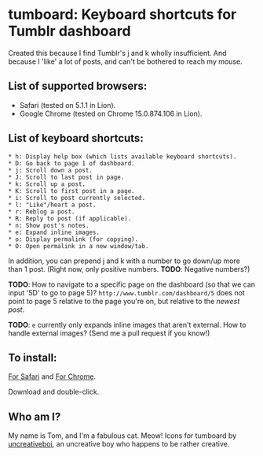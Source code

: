 tumboard: Keyboard shortcuts for Tumblr dashboard
=================================================
Created this because I find Tumblr's j and k wholly insufficient. And because I
'like' a lot of posts, and can't be bothered to reach my mouse.

List of supported browsers:
---------------------------
 * Safari (tested on 5.1.1 in Lion).
 * Google Chrome (tested on Chrome 15.0.874.106 in Lion).

List of keyboard shortcuts:
---------------------------

    * h: Display help box (which lists available keyboard shortcuts).
    * D: Go back to page 1 of dashboard. 
    * j: Scroll down a post.
    * J: Scroll to last post in page.
    * k: Scroll up a post.
    * K: Scroll to first post in a page.
    * i: Scroll to post currently selected.
    * l: "Like"/heart a post.
    * r: Reblog a post.
    * R: Reply to post (if applicable).
    * n: Show post's notes.
    * e: Expand inline images.
    * o: Display permalink (for copying).
    * O: Open permalink in a new window/tab.

In addition, you can prepend j and k with a number to go down/up more than 1
post. (Right now, only positive numbers. __TODO__: Negative numbers?)

__TODO__: How to navigate to a specific page on the dashboard (so that we can
input '5D' to go to page 5)? `http://www.tumblr.com/dashboard/5` does not point
to page 5 relative to the page you're on, but relative to the _newest post_.

__TODO__: `e` currently only expands inline images that aren't external. How to
handle external images? (Send me a pull request if you know!)

To install:
-----------
[For Safari][sdl] and [For Chrome][cdl].

[sdl]: https://github.com/downloads/precocity/tumboard/tumboard.safariextz
    "Direct download link for Safari extension"
[cdl]: https://github.com/downloads/precocity/tumboard/tumboard.crx
    "Direct download link for Chrome extension"

Download and double-click.

Who am I?
---------
My name is Tom, and I'm a fabulous cat. Meow!
Icons for tumboard by [uncreativeboi](http://github.com/uncreativeboi), an
uncreative boy who happens to be rather creative.
